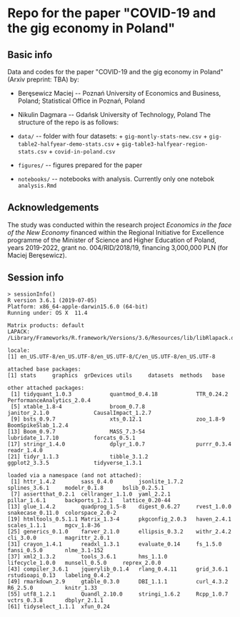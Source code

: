 # Repo for the paper "COVID-19 and the gig economy in Poland"

## Basic info

Data and codes for the paper "COVID-19 and the gig economy in Poland" (Arxiv preprint: TBA) by:

+ Beręsewicz Maciej -- Poznań University of Economics and Business, Poland; Statistical Office in Poznań, Poland
+ Nikulin Dagmara -- Gdańsk University of Technology, Poland
The structure of the repo is as follows:

+ `data/` -- folder with four datasets: 
        + `gig-montly-stats-new.csv`
        + `gig-table2-halfyear-demo-stats.csv`
        + `gig-table3-halfyear-region-stats.csv`
        + `covid-in-poland.csv`
+ `figures/` -- figures prepared for the paper
+ `notebooks/` -- notebooks with analysis. Currently only one notebok `analysis.Rmd`


## Acknowledgements

The study was conducted within the research project *Economics in the face of the New Economy* financed within the Regional Initiative for Excellence programme of the Minister of Science and Higher Education of Poland, years 2019-2022, grant no. 004/RID/2018/19, financing 3,000,000 PLN (for Maciej Beręsewicz).

## Session info

```{r}
> sessionInfo()
R version 3.6.1 (2019-07-05)
Platform: x86_64-apple-darwin15.6.0 (64-bit)
Running under: OS X  11.4

Matrix products: default
LAPACK: /Library/Frameworks/R.framework/Versions/3.6/Resources/lib/libRlapack.dylib

locale:
[1] en_US.UTF-8/en_US.UTF-8/en_US.UTF-8/C/en_US.UTF-8/en_US.UTF-8

attached base packages:
[1] stats     graphics  grDevices utils     datasets  methods   base     

other attached packages:
 [1] tidyquant_1.0.3            quantmod_0.4.18            TTR_0.24.2                 PerformanceAnalytics_2.0.4
 [5] xtable_1.8-4               broom_0.7.8                janitor_2.1.0              CausalImpact_1.2.7        
 [9] bsts_0.9.7                 xts_0.12.1                 zoo_1.8-9                  BoomSpikeSlab_1.2.4       
[13] Boom_0.9.7                 MASS_7.3-54                lubridate_1.7.10           forcats_0.5.1             
[17] stringr_1.4.0              dplyr_1.0.7                purrr_0.3.4                readr_1.4.0               
[21] tidyr_1.1.3                tibble_3.1.2               ggplot2_3.3.5              tidyverse_1.3.1           

loaded via a namespace (and not attached):
 [1] httr_1.4.2        sass_0.4.0        jsonlite_1.7.2    splines_3.6.1     modelr_0.1.8      bslib_0.2.5.1    
 [7] assertthat_0.2.1  cellranger_1.1.0  yaml_2.2.1        pillar_1.6.1      backports_1.2.1   lattice_0.20-44  
[13] glue_1.4.2        quadprog_1.5-8    digest_0.6.27     rvest_1.0.0       snakecase_0.11.0  colorspace_2.0-2 
[19] htmltools_0.5.1.1 Matrix_1.3-4      pkgconfig_2.0.3   haven_2.4.1       scales_1.1.1      mgcv_1.8-36      
[25] generics_0.1.0    farver_2.1.0      ellipsis_0.3.2    withr_2.4.2       cli_3.0.0         magrittr_2.0.1   
[31] crayon_1.4.1      readxl_1.3.1      evaluate_0.14     fs_1.5.0          fansi_0.5.0       nlme_3.1-152     
[37] xml2_1.3.2        tools_3.6.1       hms_1.1.0         lifecycle_1.0.0   munsell_0.5.0     reprex_2.0.0     
[43] compiler_3.6.1    jquerylib_0.1.4   rlang_0.4.11      grid_3.6.1        rstudioapi_0.13   labeling_0.4.2   
[49] rmarkdown_2.9     gtable_0.3.0      DBI_1.1.1         curl_4.3.2        R6_2.5.0          knitr_1.33       
[55] utf8_1.2.1        Quandl_2.10.0     stringi_1.6.2     Rcpp_1.0.7        vctrs_0.3.8       dbplyr_2.1.1     
[61] tidyselect_1.1.1  xfun_0.24        
```
